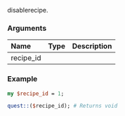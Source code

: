 disablerecipe.
### Arguments
**Name**|**Type**|**Description**
:---|:---|:---
recipe_id||

### Example

```perl
my $recipe_id = 1;

quest::($recipe_id); # Returns void
```